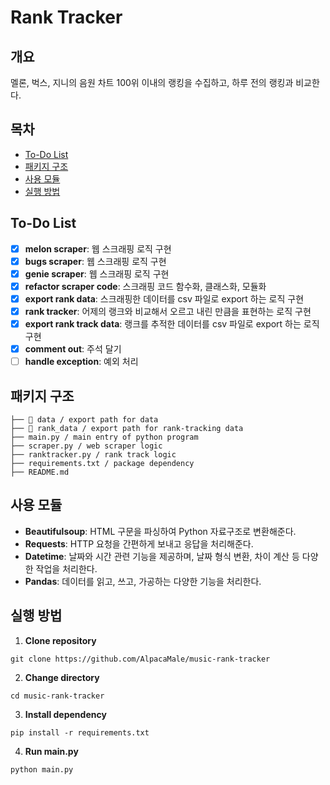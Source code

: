 # Rank Tracker

## 개요

멜론, 벅스, 지니의 음원 차트 100위 이내의 랭킹을 수집하고, 하루 전의 랭킹과 비교한다.

## 목차

- [To-Do List](#to-do-list)
- [패키지 구조](#패키지-구조)
- [사용 모듈](#사용-모듈)
- [실행 방법](#실행-방법)

## To-Do List

- [x] **melon scraper**: 웹 스크래핑 로직 구현
- [x] **bugs scraper**: 웹 스크래핑 로직 구현
- [x] **genie scraper**: 웹 스크래핑 로직 구현
- [x] **refactor scraper code**: 스크래핑 코드 함수화, 클래스화, 모듈화
- [x] **export rank data**: 스크래핑한 데이터를 csv 파일로 export 하는 로직 구현
- [x] **rank tracker**: 어제의 랭크와 비교해서 오르고 내린 만큼을 표현하는 로직 구현
- [x] **export rank track data**: 랭크를 추적한 데이터를 csv 파일로 export 하는 로직 구현
- [x] **comment out**: 주석 달기
- [ ] **handle exception**: 예외 처리

## 패키지 구조

```
├── 📁 data / export path for data
├── 📁 rank_data / export path for rank-tracking data
├── main.py / main entry of python program
├── scraper.py / web scraper logic
├── ranktracker.py / rank track logic
├── requirements.txt / package dependency
├── README.md
```

## 사용 모듈

- **Beautifulsoup**: HTML 구문을 파싱하여 Python 자료구조로 변환해준다.
- **Requests**: HTTP 요청을 간편하게 보내고 응답을 처리해준다.
- **Datetime**: 날짜와 시간 관련 기능을 제공하며, 날짜 형식 변환, 차이 계산 등 다양한 작업을 처리한다.
- **Pandas**: 데이터를 읽고, 쓰고, 가공하는 다양한 기능을 처리한다.

## 실행 방법

1. **Clone repository**

```
git clone https://github.com/AlpacaMale/music-rank-tracker
```

2. **Change directory**

```
cd music-rank-tracker
```

3. **Install dependency**

```
pip install -r requirements.txt
```

4. **Run main.py**

```
python main.py
```
